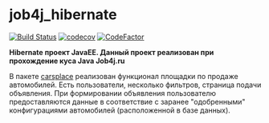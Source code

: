 # job4j_hibernate
[![Build Status](https://travis-ci.org/QmBo/job4j_hibernate.svg?branch=master)](https://travis-ci.org/QmBo/job4j_hibernate)
[![codecov](https://codecov.io/gh/QmBo/job4j_hibernate/branch/master/graph/badge.svg)](https://codecov.io/gh/QmBo/job4j_hibernate)
[![CodeFactor](https://www.codefactor.io/repository/github/qmbo/job4j_hibernate/badge)](https://www.codefactor.io/repository/github/qmbo/job4j_hibernate)

**Hibernate проект JavaEE. Данный проект реализован при прохождение куса Java Job4j.ru**

В пакете [carsplace](src/main/java/ru/job4j/carsplace) реализован функционал площадки по продаже автомобилей. 
Есть пользователи, несколько фильтров, страница подачи объявления. 
При формировании объявления пользователю предоставляются данные в соответствие с заранее "одобренными" 
конфигурациями автомобилей (расположенной в базе данных).
